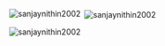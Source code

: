 
<p><img align="left" src="https://github-readme-stats.vercel.app/api/top-langs?username=sanjaynithin2002&show_icons=true&locale=en&layout=compact" alt="sanjaynithin2002" /></p>

<p>&nbsp;<img align="center" src="https://github-readme-stats.vercel.app/api?username=sanjaynithin2002&show_icons=true&locale=en" alt="sanjaynithin2002" /></p>

<p><img align="center" src="https://github-readme-streak-stats.herokuapp.com/?user=sanjaynithin2002&" alt="sanjaynithin2002" /></p>
